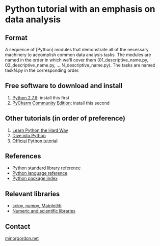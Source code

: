 # Python tutorial with an emphasis on data analysis #

## Format ##
A sequence of [Python] modules that demonstrate all of the necessary machinery to accomplish common data analysis tasks. The modules are named in the order in which we'll cover them (01_descriptive_name.py, 02_descriptive_name.py, ... N_descriptive_name.py).
The tasks are named taskN.py in the corresponding order.

## Free software to download and install ##
1. [Python 2.7.6](http://python.org/download/releases/2.7.6/): install this first
1. [PyCharm Community Edition](https://www.jetbrains.com/pycharm/download/): install this second

## Other tutorials (in order of preference) ##
1. [Learn Python the Hard Way](http://learnpythonthehardway.org/)
1. [Dive into Python](http://www.diveintopython.net/toc/index.html)
1. [Official Python tutorial](http://docs.python.org/2/tutorial/index.html)

## References ##
* [Python standard library reference](http://docs.python.org/2/library/index.html)
* [Python language reference](http://docs.python.org/2/reference/index.html)
* [Python package index](http://pypi.python.org)

## Relevant libraries ##
* [scipy, numpy, Matplotlib](http://www.scipy.org/)
* [Numeric and scientific libraries](https://wiki.python.org/moin/NumericAndScientific)

## Contact ##
[minorgordon.net](http://minorgordon.net)
